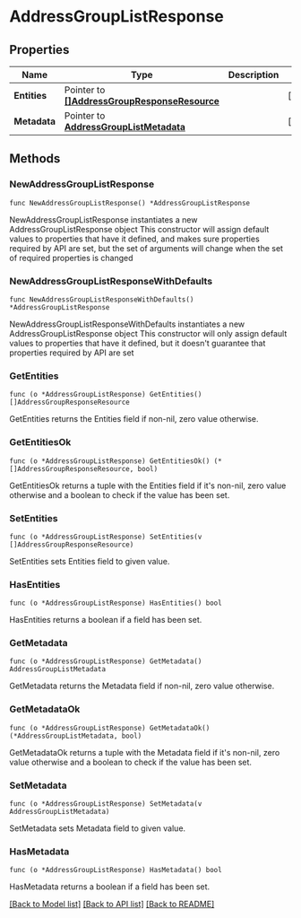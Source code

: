 # AddressGroupListResponse

## Properties

Name | Type | Description | Notes
------------ | ------------- | ------------- | -------------
**Entities** | Pointer to [**[]AddressGroupResponseResource**](AddressGroupResponseResource.md) |  | [optional] 
**Metadata** | Pointer to [**AddressGroupListMetadata**](AddressGroupListMetadata.md) |  | [optional] 

## Methods

### NewAddressGroupListResponse

`func NewAddressGroupListResponse() *AddressGroupListResponse`

NewAddressGroupListResponse instantiates a new AddressGroupListResponse object
This constructor will assign default values to properties that have it defined,
and makes sure properties required by API are set, but the set of arguments
will change when the set of required properties is changed

### NewAddressGroupListResponseWithDefaults

`func NewAddressGroupListResponseWithDefaults() *AddressGroupListResponse`

NewAddressGroupListResponseWithDefaults instantiates a new AddressGroupListResponse object
This constructor will only assign default values to properties that have it defined,
but it doesn't guarantee that properties required by API are set

### GetEntities

`func (o *AddressGroupListResponse) GetEntities() []AddressGroupResponseResource`

GetEntities returns the Entities field if non-nil, zero value otherwise.

### GetEntitiesOk

`func (o *AddressGroupListResponse) GetEntitiesOk() (*[]AddressGroupResponseResource, bool)`

GetEntitiesOk returns a tuple with the Entities field if it's non-nil, zero value otherwise
and a boolean to check if the value has been set.

### SetEntities

`func (o *AddressGroupListResponse) SetEntities(v []AddressGroupResponseResource)`

SetEntities sets Entities field to given value.

### HasEntities

`func (o *AddressGroupListResponse) HasEntities() bool`

HasEntities returns a boolean if a field has been set.

### GetMetadata

`func (o *AddressGroupListResponse) GetMetadata() AddressGroupListMetadata`

GetMetadata returns the Metadata field if non-nil, zero value otherwise.

### GetMetadataOk

`func (o *AddressGroupListResponse) GetMetadataOk() (*AddressGroupListMetadata, bool)`

GetMetadataOk returns a tuple with the Metadata field if it's non-nil, zero value otherwise
and a boolean to check if the value has been set.

### SetMetadata

`func (o *AddressGroupListResponse) SetMetadata(v AddressGroupListMetadata)`

SetMetadata sets Metadata field to given value.

### HasMetadata

`func (o *AddressGroupListResponse) HasMetadata() bool`

HasMetadata returns a boolean if a field has been set.


[[Back to Model list]](../README.md#documentation-for-models) [[Back to API list]](../README.md#documentation-for-api-endpoints) [[Back to README]](../README.md)



